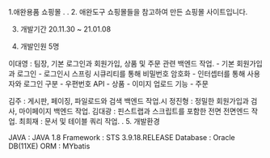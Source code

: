 1.애완용품 쇼핑몰
.
.
2. 애완도구 쇼핑몰들을 참고하여 만든 쇼핑몰 사이트입니다.

3. 개발기간 20.11.30 ~ 21.01.08

4. 개발인원 5명

이대영 : 팀장, 기본 로그인과 회원가입, 상품 및 주문 관련 백엔드 작업.
            - 기본 회원가입과 로그인
	- 로그인시 스프링 시큐리티를 통해 비밀번호 암호화
	- 인터셉터를 통해 사용자와 로그인 구분
	- 우편번호 API
	- 상품 
	- 이미지 업로드 기능
	- 주문
							
							
김주 : 게시판, 페이징, 파일로드와 검색 백엔드 작업.시
정진형 : 정밀한 회원가입과 검사, 마이페이지 백엔드 작업.
김대광 : 핀스트랩과 스크립트를 포함한 전면 전면엔드 작업.
최희재 : 문서 및 테이블 쿼리 작업.
.
5. 개발환경

JAVA : JAVA 1.8
Framework : STS 3.9.18.RELEASE
Database : Oracle DB(11XE)
ORM : MYbatis
